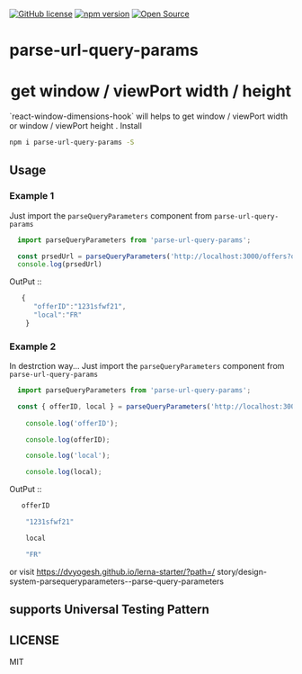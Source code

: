 
[![GitHub license](https://img.shields.io/github/license/x3388638/react-grid-carousel)](https://github.com/x3388638/react-grid-carousel/blob/master/LICENSE) [![npm version](https://badge.fury.io/js/react-grid-carousel.svg)](https://badge.fury.io/js/react-grid-carousel) [![Open Source](https://badges.frapsoft.com/os/v1/open-source.svg?v=103)](https://opensource.org/)

# parse-url-query-params

<h1 align="center">get window / viewPort width / height </h1>
  `react-window-dimensions-hook` will helps to get <span style={{color:'red'}}>window / viewPort width </span> or <span style={{color:'red'}}> window / viewPort  height </span>. 
Install

```bash
npm i parse-url-query-params -S
```

## Usage

### Example 1

Just import the `parseQueryParameters` component from `parse-url-query-params`  

```javascript
  import parseQueryParameters from 'parse-url-query-params';

  const prsedUrl = parseQueryParameters('http://localhost:3000/offers?offerID=1231sfwf21&local=FR');
  console.log(prsedUrl)

```

OutPut ::

```javascript
   {
      "offerID":"1231sfwf21",
      "local":"FR"
    }
```

### Example 2

In destrction way...
Just import the `parseQueryParameters` component from `parse-url-query-params`  

```javascript
  import parseQueryParameters from 'parse-url-query-params';

  const { offerID, local } = parseQueryParameters('http://localhost:3000/offers?offerID=1231sfwf21&local=FR');
                
    console.log('offerID');

    console.log(offerID);

    console.log('local');

    console.log(local);

```

OutPut ::

```javascript
   offerID

    "1231sfwf21"

    local

    "FR"
```




or visit https://dvyogesh.github.io/lerna-starter/?path=/ story/design-system-parsequeryparameters--parse-query-parameters


## supports Universal Testing Pattern 


## LICENSE

MIT
